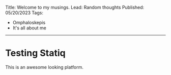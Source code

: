 Title: Welcome to my musings.
Lead: Random thoughts
Published: 05/20/2023
Tags:
  - Omphaloskepis
  - It's all about me
---
# Testing Statiq
This is an awesome looking platform.
